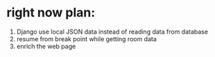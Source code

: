 # right now plan:
1. Django use local JSON data instead of reading data from database
2. resume from break point while getting room data
3. enrich the web page

